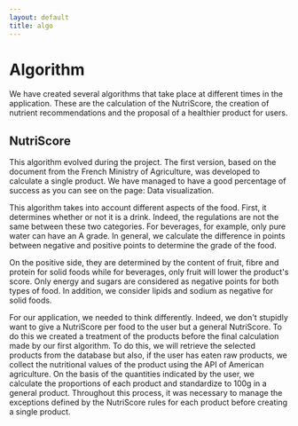 ```yaml
---
layout: default
title: algo
---
```

# Algorithm
We have created several algorithms that take place at different times in the application. These are the calculation of the NutriScore, the creation of nutrient recommendations and the proposal of a healthier product for users.

## NutriScore
This algorithm evolved during the project. The first version, based on the document from the French Ministry of Agriculture, was developed to calculate a single product. We have managed to have a good percentage of success as you can see on the page: Data visualization. 

This algorithm takes into account different aspects of the food. First, it determines whether or not it is a drink. Indeed, the regulations are not the same between these two categories. For beverages, for example, only pure water can have an A grade. In general, we calculate the difference in points between negative and positive points to determine the grade of the food. 

On the positive side, they are determined by the content of fruit, fibre and protein for solid foods while for beverages, only fruit will lower the product's score. Only energy and sugars are considered as negative points for both types of food. In addition, we consider lipids and sodium as negative for solid foods.

For our application, we needed to think differently. Indeed, we don't stupidly want to give a NutriScore per food to the user but a general NutriScore. To do this we created a treatment of the products before the final calculation made by our first algorithm. 
To do this, we will retrieve the selected products from the database but also, if the user has eaten raw products, we collect the nutritional values of the product using the API of American agriculture. On the basis of the quantities indicated by the user, we calculate the proportions of each product and standardize to 100g in a general product. Throughout this process, it was necessary to manage the exceptions defined by the NutriScore rules for each product before creating a single product.
